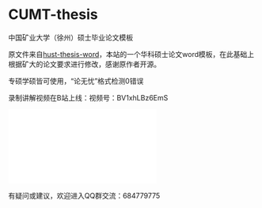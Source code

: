 # CUMT-thesis

中国矿业大学（徐州）硕士毕业论文模板



原文件来自[hust-thesis-word](https://github.com/liuweifly/hust-thesis-word)，本站的一个华科硕士论文word模板，在此基础上根据矿大的论文要求进行修改，感谢原作者开源。



专硕学硕皆可使用，“论无忧”格式检测0错误



录制讲解视频在B站上线：视频号：BV1xhLBz6EmS

<iframe src="//player.bilibili.com/player.html?isOutside=true&aid=114409607338275&bvid=BV1xhLBz6EmS&cid=29641870411&p=1" scrolling="no" border="0" frameborder="no" framespacing="0" allowfullscreen="true"></iframe>

有疑问或建议，欢迎进入QQ群交流：684779775